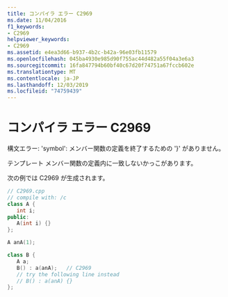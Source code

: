 ```yaml
---
title: コンパイラ エラー C2969
ms.date: 11/04/2016
f1_keywords:
- C2969
helpviewer_keywords:
- C2969
ms.assetid: e4ea3d66-b937-4b2c-b42a-96e03fb11579
ms.openlocfilehash: 045ba4930e985d90f755ac44d482a55f04a3e6a3
ms.sourcegitcommit: 16fa847794b60bf40c67d20f74751a67fccb602e
ms.translationtype: MT
ms.contentlocale: ja-JP
ms.lasthandoff: 12/03/2019
ms.locfileid: "74759439"
---
```

# <a name="compiler-error-c2969"></a>コンパイラ エラー C2969

構文エラー: 'symbol': メンバー関数の定義を終了するための '}' がありません。

テンプレート メンバー関数の定義内に一致しないかっこがあります。

次の例では C2969 が生成されます。

```cpp
// C2969.cpp
// compile with: /c
class A {
   int i;
public:
   A(int i) {}
};

A anA(1);

class B {
   A a;
   B() : a(anA);   // C2969
   // try the following line instead
   // B() : a(anA) {}
};
```
